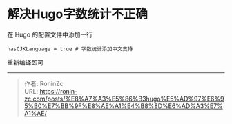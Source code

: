 # 解决Hugo字数统计不正确


在 Hugo 的配置文件中添加一行

```shell
hasCJKLanguage = true # 字数统计添加中文支持
```

重新编译即可


---

> 作者: RoninZc  
> URL: https://ronin-zc.com/posts/%E8%A7%A3%E5%86%B3hugo%E5%AD%97%E6%95%B0%E7%BB%9F%E8%AE%A1%E4%B8%8D%E6%AD%A3%E7%A1%AE/  

